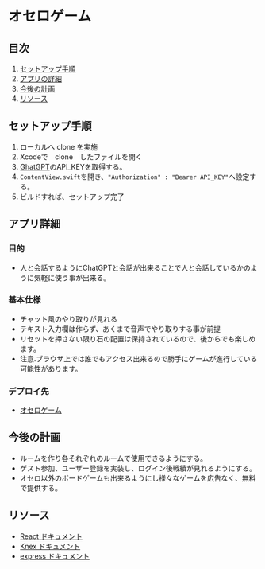 # オセロゲーム

## 目次

1.  [セットアップ手順](#セットアップ手順)
1.  [アプリの詳細](#アプリの詳細)
1.  [今後の計画](#今後の計画)
1.  [リソース](#リソース)

## セットアップ手順

1.  ローカルへ clone を実施
1.  Xcodeで　clone　したファイルを開く
1.  [GhatGPT](https://platform.openai.com/account/api-keys)のAPI_KEYを取得する。
1.  `ContentView.swift`を開き、`"Authorization" : "Bearer API_KEY"`へ設定する。
1.  ビルドすれば、セットアップ完了

## アプリ詳細

### 目的

- 人と会話するようにChatGPTと会話が出来ることで人と会話しているかのように気軽に使う事が出来る。

### 基本仕様

- チャット風のやり取りが見れる
- テキスト入力欄は作らず、あくまで音声でやり取りする事が前提
- リセットを押さない限り石の配置は保持されているので、後からでも楽しめます。
- 注意.ブラウザ上では誰でもアクセス出来るので勝手にゲームが進行している可能性があります。

### デプロイ先

- [オセロゲーム](https://games-6xi1.onrender.com/)

## 今後の計画

- ルームを作り各それぞれのルームで使用できるようにする。
- ゲスト参加、ユーザー登録を実装し、ログイン後戦績が見れるようにする。
- オセロ以外のボードゲームも出来るようにし様々なゲームを広告なく、無料で提供する。

## リソース

- [React ドキュメント](https://ja.legacy.reactjs.org/docs/getting-started.html)
- [Knex ドキュメント](http://knexjs.org/)
- [express ドキュメント](https://expressjs.com/ja/4x/api.html)
